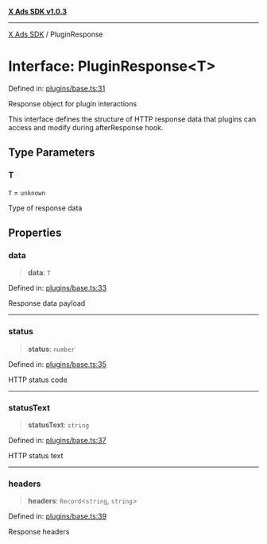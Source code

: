 [**X Ads SDK v1.0.3**](../README.md)

***

[X Ads SDK](../globals.md) / PluginResponse

# Interface: PluginResponse\<T\>

Defined in: [plugins/base.ts:31](https://github.com/kage1020/x-ads-sdk/blob/main/src/plugins/base.ts#L31)

Response object for plugin interactions

This interface defines the structure of HTTP response data
that plugins can access and modify during afterResponse hook.

## Type Parameters

### T

`T` = `unknown`

Type of response data

## Properties

### data

> **data**: `T`

Defined in: [plugins/base.ts:33](https://github.com/kage1020/x-ads-sdk/blob/main/src/plugins/base.ts#L33)

Response data payload

***

### status

> **status**: `number`

Defined in: [plugins/base.ts:35](https://github.com/kage1020/x-ads-sdk/blob/main/src/plugins/base.ts#L35)

HTTP status code

***

### statusText

> **statusText**: `string`

Defined in: [plugins/base.ts:37](https://github.com/kage1020/x-ads-sdk/blob/main/src/plugins/base.ts#L37)

HTTP status text

***

### headers

> **headers**: `Record`\<`string`, `string`\>

Defined in: [plugins/base.ts:39](https://github.com/kage1020/x-ads-sdk/blob/main/src/plugins/base.ts#L39)

Response headers
